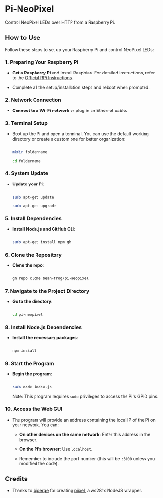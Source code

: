 

# Pi-NeoPixel



Control NeoPixel LEDs over HTTP from a Raspberry Pi.



## How to Use



Follow these steps to set up your Raspberry Pi and control NeoPixel LEDs:



### 1. Preparing Your Raspberry Pi

- **Get a Raspberry Pi** and install Raspbian. For detailed instructions, refer to the [Official RPi Instructions](https://www.raspberrypi.com/documentation/computers/getting-started.html).

- Complete all the setup/installation steps and reboot when prompted.



### 2. Network Connection

- **Connect to a Wi-Fi network** or plug in an Ethernet cable.



### 3. Terminal Setup

- Boot up the Pi and open a terminal. You can use the default working directory or create a custom one for better organization:

  ```sh

  mkdir foldername

  cd foldername

  ```



### 4. System Update

- **Update your Pi**:

  ```sh

  sudo apt-get update

  sudo apt-get upgrade

  ```



### 5. Install Dependencies

- **Install Node.js and GitHub CLI**:

  ```sh

  sudo apt-get install npm gh

  ```



### 6. Clone the Repository

- **Clone the repo**:

  ```sh

  gh repo clone bean-frog/pi-neopixel

  ```



### 7. Navigate to the Project Directory

- **Go to the directory**:

  ```sh

  cd pi-neopixel

  ```



### 8. Install Node.js Dependencies

- **Install the necessary packages**:

  ```sh

  npm install

  ```



### 9. Start the Program

- **Begin the program**:

  ```sh

  sudo node index.js

  ```

  Note: This program requires `sudo` privileges to access the Pi's GPIO pins.



### 10. Access the Web GUI

- The program will provide an address containing the local IP of the Pi on your network. You can:

  - **On other devices on the same network**: Enter this address in the browser.

  - **On the Pi’s browser**: Use `localhost`.

  - Remember to include the port number (this will be `:3000` unless you modified the code).


## Credits
- Thanks to [bjoerge](https://github.com/bjoerge) for creating [piixel](https://github.com/bjoerge/piixel), a ws281x NodeJS wrapper.
